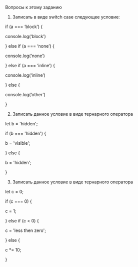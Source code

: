 Вопросы к этому заданию
1. Записать в виде switch case следующее условие:



if (a === ‘block’) {

   console.log(‘block’)

} else if (a === ‘none’) {

   console.log(‘none’)

} else if (a === ‘inline’) {

   console.log(‘inline’)

} else {

   console.log(‘other’)

}



2. Записать данное условие в виде тернарного оператора

let b = 'hidden';

if (b === 'hidden') {

  b = 'visible';

} else {

  b = 'hidden';

}

3. Записать данное условие в виде тернарного оператора

let c = 0;



if (c === 0) {

  c = 1;

} else if (c < 0) {

  c = 'less then zero';

} else {

  c *= 10;

}